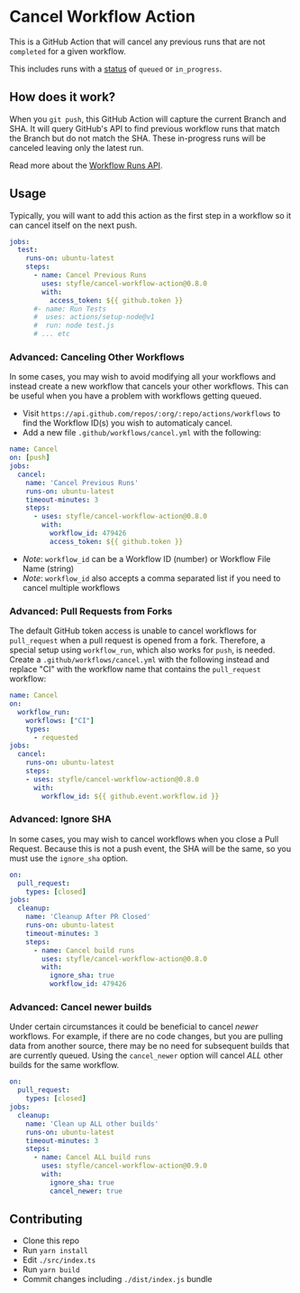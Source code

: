 # Cancel Workflow Action

This is a GitHub Action that will cancel any previous runs that are not `completed` for a given workflow.

This includes runs with a [status](https://docs.github.com/en/rest/reference/checks#check-runs) of `queued` or `in_progress`.

## How does it work?

When you `git push`, this GitHub Action will capture the current Branch and SHA. It will query GitHub's API to find previous workflow runs that match the Branch but do not match the SHA. These in-progress runs will be canceled leaving only the latest run.

Read more about the [Workflow Runs API](https://docs.github.com/en/rest/reference/actions#workflow-runs).

## Usage

Typically, you will want to add this action as the first step in a workflow so it can cancel itself on the next push.

```yml
jobs:
  test:
    runs-on: ubuntu-latest
    steps:
      - name: Cancel Previous Runs
        uses: styfle/cancel-workflow-action@0.8.0
        with:
          access_token: ${{ github.token }}
      #- name: Run Tests
      #  uses: actions/setup-node@v1
      #  run: node test.js
      # ... etc
```


### Advanced: Canceling Other Workflows

In some cases, you may wish to avoid modifying all your workflows and instead create a new workflow that cancels your other workflows. This can be useful when you have a problem with workflows getting queued.

- Visit `https://api.github.com/repos/:org/:repo/actions/workflows` to find the Workflow ID(s) you wish to automaticaly cancel.
- Add a new file `.github/workflows/cancel.yml` with the following:

```yml
name: Cancel
on: [push]
jobs:
  cancel:
    name: 'Cancel Previous Runs'
    runs-on: ubuntu-latest
    timeout-minutes: 3
    steps:
      - uses: styfle/cancel-workflow-action@0.8.0
        with:
          workflow_id: 479426
          access_token: ${{ github.token }}
```

- _Note_: `workflow_id` can be a Workflow ID (number) or Workflow File Name (string)
- _Note_: `workflow_id` also accepts a comma separated list if you need to cancel multiple workflows

### Advanced: Pull Requests from Forks

The default GitHub token access is unable to cancel workflows for `pull_request`
when a pull request is opened from a fork. Therefore, a special setup using
`workflow_run`, which also works for `push`, is needed.
Create a `.github/workflows/cancel.yml` with the following instead and replace
"CI" with the workflow name that contains the `pull_request` workflow:

```yml
name: Cancel
on:
  workflow_run:
    workflows: ["CI"]
    types:
      - requested
jobs:
  cancel:
    runs-on: ubuntu-latest
    steps:
    - uses: styfle/cancel-workflow-action@0.8.0
      with:
        workflow_id: ${{ github.event.workflow.id }}
```

### Advanced: Ignore SHA

In some cases, you may wish to cancel workflows when you close a Pull Request. Because this is not a push event, the SHA will be the same, so you must use the `ignore_sha` option.

```yml
on:
  pull_request:
    types: [closed]
jobs:
  cleanup:
    name: 'Cleanup After PR Closed'
    runs-on: ubuntu-latest
    timeout-minutes: 3
    steps:
      - name: Cancel build runs
        uses: styfle/cancel-workflow-action@0.8.0
        with:
          ignore_sha: true
          workflow_id: 479426
```

### Advanced: Cancel newer builds

Under certain circumstances it could be beneficial to cancel _newer_ workflows. For example, if there are no code
changes, but you are pulling data from another source, there may be no need for subsequent builds that are currently
queued. Using the `cancel_newer` option will cancel _ALL_ other builds for the same workflow.

```yml
on:
  pull_request:
    types: [closed]
jobs:
  cleanup:
    name: 'Clean up ALL other builds'
    runs-on: ubuntu-latest
    timeout-minutes: 3
    steps:
      - name: Cancel ALL build runs
        uses: styfle/cancel-workflow-action@0.9.0
        with:
          ignore_sha: true
          cancel_newer: true
```

## Contributing

- Clone this repo
- Run `yarn install`
- Edit `./src/index.ts`
- Run `yarn build`
- Commit changes including `./dist/index.js` bundle

